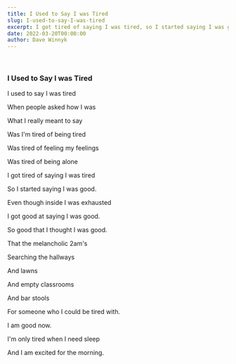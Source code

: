 ```yaml
---
title: I Used to Say I was Tired
slug: I-used-to-say-I-was-tired
excerpt: I got tired of saying I was tired, so I started saying I was good. Even though inside I was exhausted. I got good at saying I was good.  
date: 2022-03-20T00:00:00
author: Dave Winnyk 
---
```

<br>

### I Used to Say I was Tired

I used to say I was tired  

When people asked how I was  

What I really meant to say  

Was I'm tired of being tired  

Was tired of feeling my feelings  

Was tired of being alone 
<br>

I got tired of saying I was tired  

So I started saying I was good.  

Even though inside I was exhausted  

I got good at saying I was good.  

So good that I thought I was good.  

That the melancholic 2am's  

Searching the hallways  

And lawns  

And empty classrooms  

And bar stools  

For someone who I could be tired with. 
<br> 
  
I am good now.  

I'm only tired when I need sleep  

And I am excited for the morning.